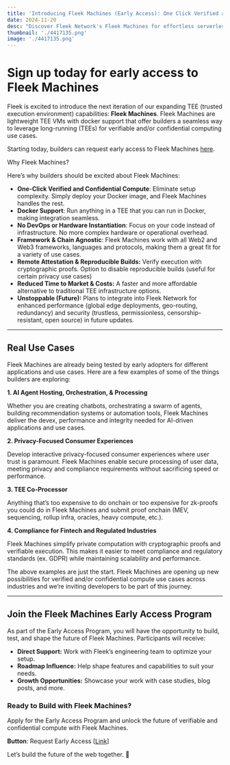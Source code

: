 ```yaml
---
title: 'Introducing Fleek Machines (Early Access): One Click Verified and Private Compute'
date: 2024-11-20
desc: "Discover Fleek Network's Fleek Machines for effortless serverless and long-running server solutions. Boost your product's performance, scalability, and efficiency at a fraction of the traditional cloud cost."
thumbnail: './4417135.png'
image: './4417135.png'
---
```


# Sign up today for early access to Fleek Machines

Fleek is excited to introduce the next iteration of our expanding TEE (trusted execution environment) capabilities: **Fleek Machines**. Fleek Machines are lightweight TEE VMs with docker support that offer builders a seamless way to leverage long-running (TEEs) for verifiable and/or confidential computing use cases.

Starting today, builders can request early access to Fleek Machines [here](https://fleek.typeform.com/machinesaccess).

Why Fleek Machines?

Here’s why builders should be excited about Fleek Machines:

- **One-Click Verified and Confidential Compute**: Eliminate setup complexity. Simply deploy your Docker image, and Fleek Machines handles the rest.
- **Docker Support**: Run anything in a TEE that you can run in Docker, making integration seamless.
- **No DevOps or Hardware Instantiation**: Focus on your code instead of infrastructure. No more complex hardware or operational overhead.
- **Framework & Chain Agnostic**: Fleek Machines work with all Web2 and Web3 frameworks, languages and protocols, making them a great fit for a variety of use cases.
- **Remote Attestation & Reproducible Builds:** Verify execution with cryptographic proofs. Option to disable reproducible builds (useful for certain privacy use cases)
- **Reduced Time to Market & Costs:** A faster and more affordable alternative to traditional TEE infrastructure options.
- **Unstoppable (Future):** Plans to integrate into Fleek Network for enhanced performance (global edge deployments, geo-routing, redundancy) and security (trustless, permissionless, censorship-resistant, open source) in future updates.

---

## Real Use Cases

Fleek Machines are already being tested by early adopters for different applications and use cases. Here are a few examples of some of the things builders are exploring:

**1. AI Agent Hosting, Orchestration, & Processing**

Whether you are creating chatbots, orchestrating a swarm of agents, building recommendation systems or automation tools, Fleek Machines deliver the devex, performance and integrity needed for AI-driven applications and use cases.

**2. Privacy-Focused Consumer Experiences**

Develop interactive privacy-focused consumer experiences where user trust is paramount. Fleek Machines enable secure processing of user data, meeting privacy and compliance requirements without sacrificing speed or performance.

**3. TEE Co-Processor**

Anything that’s too expensive to do onchain or too expensive for zk-proofs you could do in Fleek Machines and submit proof onchain (MEV, sequencing, rollup infra, oracles, heavy compute, etc.).

**4. Compliance for Fintech and Regulated Industries**

Fleek Machines simplify private computation with cryptographic proofs and verifiable execution. This makes it easier to meet compliance and regulatory standards (ex. GDPR) while maintaining scalability and performance.

The above examples are just the start. Fleek Machines are opening up new possibilities for verified and/or confidential compute use cases across industries and we’re inviting developers to be part of this journey.

---

## Join the Fleek Machines Early Access Program

As part of the Early Access Program, you will have the opportunity to build, test, and shape the future of Fleek Machines. Participants will receive:

- **Direct Support:** Work with Fleek’s engineering team to optimize your setup.
- **Roadmap Influence:** Help shape features and capabilities to suit your needs.
- **Growth Opportunities:** Showcase your work with case studies, blog posts, and more.

### Ready to Build with Fleek Machines?

Apply for the Early Access Program and unlock the future of verifiable and confidential compute with Fleek Machines.

**Button**: Request Early Access [[Link](https://fleek.typeform.com/machinesaccess)]

Let’s build the future of the web together. 🚀
